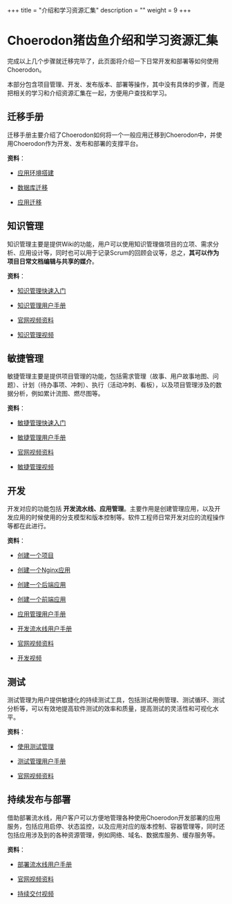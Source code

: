 +++
title = "介绍和学习资源汇集"
description = ""
weight = 9
+++

# Choerodon猪齿鱼介绍和学习资源汇集

完成以上几个步骤就迁移完毕了，此页面将介绍一下日常开发和部署等如何使用Choerodon。

本部分包含项目管理、开发、发布版本、部署等操作，其中没有具体的步骤，而是把相关的学习和介绍资源汇集在一起，方便用户查找和学习。

## 迁移手册

迁移手册主要介绍了Choerodon如何将一个一般应用迁移到Choerodon中，并使用Choerodon作为开发、发布和部署的支撑平台。

**资料**：

- [应用环境搭建](../setup-application-environment)

- [数据库迁移](../database-migration)

- [应用迁移](../application-migration)


## 知识管理

知识管理主要是提供Wiki的功能，用户可以使用知识管理做项目的立项、需求分析、应用设计等，同时也可以用于记录Scrum的回顾会议等，总之，**其可以作为项目日常文档编辑与共享的媒介**。

**资料**：

- [知识管理快速入门](../../quick-start/project-member/wiki-manager/)

- [知识管理用户手册](../../user-guide/wiki/)

- [官网视频资料](../../quick-start/video-tutorial/)

- [知识管理视频](http://www.itdks.com/liveevent/zs/15196/2de8996b6e834a49ad0ef6732ff69ee6)

## 敏捷管理

敏捷管理主要是提供项目管理的功能，包括需求管理（故事、用户故事地图、问题）、计划（待办事项、冲刺）、执行（活动冲刺、看板），以及项目管理涉及的数据分析，例如累计流图、燃尽图等。

**资料**：

- [敏捷管理快速入门](../../quick-start/project-member/agile-management-tools-member/)

- [敏捷管理用户手册](../../user-guide/agile/)

- [官网视频资料](../../quick-start/video-tutorial/)

- [敏捷管理视频](http://www.itdks.com/liveevent/zs/15184/443cf4a4555d4c91bba3009dbe376fb8)

## 开发

开发对应的功能包括 **开发流水线、应用管理**。主要作用是创建管理应用，以及开发应用的时候使用的分支模型和版本控制等。软件工程师日常开发对应的流程操作等都在此进行。

**资料**：

- [创建一个项目](../../quick-start/admin/project/)

- [创建一个Nginx应用](../../quick-start/project-member/nginx-demo/)

- [创建一个后端应用](../../quick-start/project-manager/microservice-backend/)

- [创建一个前端应用](../../quick-start/project-manager/microservice-front/)

- [应用管理用户手册](../../user-guide/application-management/)

- [开发流水线用户手册](../../user-guide/development-pipeline/)

- [官网视频资料](../../quick-start/video-tutorial/)

- [开发视频](http://www.itdks.com/liveevent/zs/15190/fe57ad823e004c5389199f553986b64e)

## 测试

测试管理为用户提供敏捷化的持续测试工具，包括测试用例管理、测试循环、测试分析等，可以有效地提高软件测试的效率和质量，提高测试的灵活性和可视化水平。

**资料**：

- [使用测试管理](../../quick-start/project-member/test-manager/)

- [测试管理用户手册](../../user-guide/test-management/)

- [官网视频资料](../../quick-start/video-tutorial/)

## 持续发布与部署

借助部署流水线，用户客户可以方便地管理各种使用Choerodon开发部署的应用服务，包括应用启停、状态监控，以及应用对应的版本控制、容器管理等，同时还包括应用涉及到的各种资源管理，例如网络、域名、数据库服务、缓存服务等。

**资料**：

- [部署流水线用户手册](../../user-guide/deployment-pipeline/)

- [官网视频资料](../../quick-start/video-tutorial/)

- [持续交付视频](http://www.itdks.com/liveevent/zs/15190/fe57ad823e004c5389199f553986b64e)